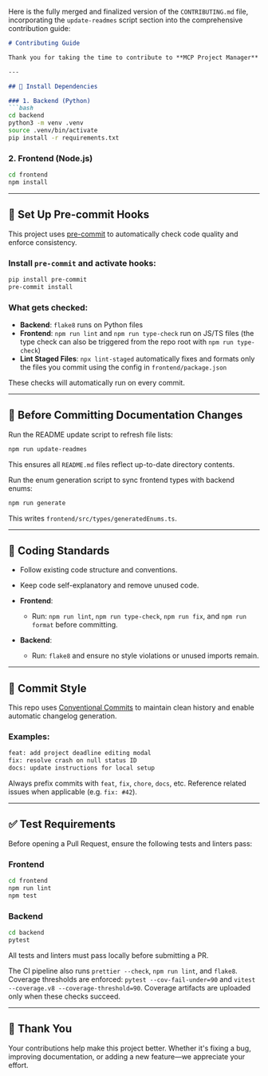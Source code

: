 Here is the fully merged and finalized version of the `CONTRIBUTING.md` file, incorporating the `update-readmes` script section into the comprehensive contribution guide:

````markdown
# Contributing Guide

Thank you for taking the time to contribute to **MCP Project Manager**! This project follows several conventions to ensure a clean, reliable, and collaborative development process.

---

## 🔧 Install Dependencies

### 1. Backend (Python)
```bash
cd backend
python3 -m venv .venv
source .venv/bin/activate
pip install -r requirements.txt
````

### 2. Frontend (Node.js)

```bash
cd frontend
npm install
```

---

## 🧹 Set Up Pre-commit Hooks

This project uses [pre-commit](https://pre-commit.com/) to automatically check code quality and enforce consistency.

### Install `pre-commit` and activate hooks:

```bash
pip install pre-commit
pre-commit install
```

### What gets checked:

* **Backend**: `flake8` runs on Python files
* **Frontend**: `npm run lint` and `npm run type-check` run on JS/TS files (the type check can also be triggered from the repo root with `npm run type-check`)
* **Lint Staged Files**: `npx lint-staged` automatically fixes and formats only the files you commit using the config in `frontend/package.json`

These checks will automatically run on every commit.

---

## 📝 Before Committing Documentation Changes

Run the README update script to refresh file lists:

```bash
npm run update-readmes
```

This ensures all `README.md` files reflect up-to-date directory contents.

Run the enum generation script to sync frontend types with backend enums:

```bash
npm run generate
```

This writes `frontend/src/types/generatedEnums.ts`.

---

## 📐 Coding Standards

* Follow existing code structure and conventions.
* Keep code self-explanatory and remove unused code.
* **Frontend**:

  * Run: `npm run lint`, `npm run type-check`, `npm run fix`, and `npm run format` before committing.
* **Backend**:

  * Run: `flake8` and ensure no style violations or unused imports remain.

---

## 🧾 Commit Style

This repo uses [Conventional Commits](https://www.conventionalcommits.org/) to maintain clean history and enable automatic changelog generation.

### Examples:

```bash
feat: add project deadline editing modal
fix: resolve crash on null status ID
docs: update instructions for local setup
```

Always prefix commits with `feat`, `fix`, `chore`, `docs`, etc.
Reference related issues when applicable (e.g. `fix: #42`).

---

## ✅ Test Requirements

Before opening a Pull Request, ensure the following tests and linters pass:

### Frontend

```bash
cd frontend
npm run lint
npm test
```

### Backend

```bash
cd backend
pytest
```

All tests and linters must pass locally before submitting a PR.

The CI pipeline also runs `prettier --check`, `npm run lint`, and `flake8`.
Coverage thresholds are enforced: `pytest --cov-fail-under=90` and
`vitest --coverage.v8 --coverage-threshold=90`. Coverage artifacts are uploaded
only when these checks succeed.

---

## 🤝 Thank You

Your contributions help make this project better.
Whether it's fixing a bug, improving documentation, or adding a new feature—we appreciate your effort.

```
```
